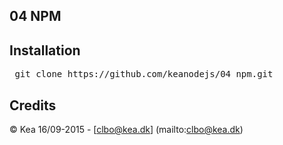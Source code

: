 ## 04 NPM

## Installation

<pre> git clone https://github.com/keanodejs/04_npm.git </pre>

## Credits

&copy; Kea 16/09-2015 - [clbo@kea.dk]  (mailto:clbo@kea.dk)